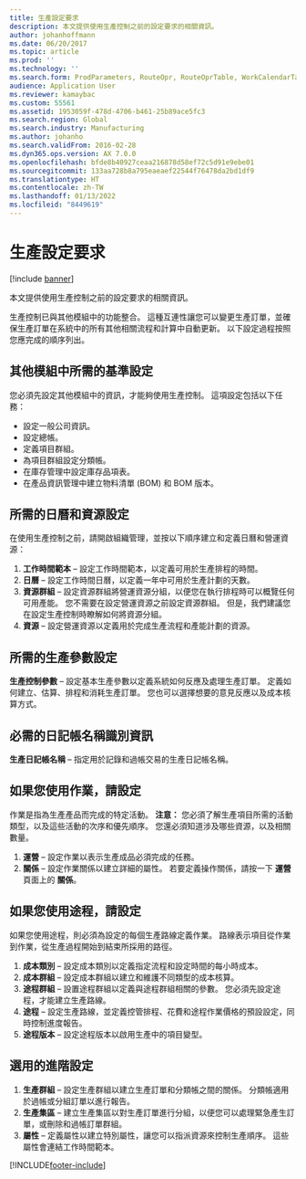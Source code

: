 ```yaml
---
title: 生產設定要求
description: 本文提供使用生產控制之前的設定要求的相關資訊。
author: johanhoffmann
ms.date: 06/20/2017
ms.topic: article
ms.prod: ''
ms.technology: ''
ms.search.form: ProdParameters, RouteOpr, RouteOprTable, WorkCalendarTable, WorkTimeTable, WrkCtrTable
audience: Application User
ms.reviewer: kamaybac
ms.custom: 55561
ms.assetid: 1953059f-478d-4706-b461-25b89ace5fc3
ms.search.region: Global
ms.search.industry: Manufacturing
ms.author: johanho
ms.search.validFrom: 2016-02-28
ms.dyn365.ops.version: AX 7.0.0
ms.openlocfilehash: bfde8b40927ceaa216878d58ef72c5d91e9ebe01
ms.sourcegitcommit: 133aa728b8a795eaeaef22544f76478da2bd1df9
ms.translationtype: HT
ms.contentlocale: zh-TW
ms.lasthandoff: 01/13/2022
ms.locfileid: "8449619"
---
```

# <a name="production-setup-requirements"></a>生產設定要求

[!include [banner](../includes/banner.md)]

本文提供使用生產控制之前的設定要求的相關資訊。 

生產控制已與其他模組中的功能整合。 這種互連性讓您可以變更生產訂單，並確保生產訂單在系統中的所有其他相關流程和計算中自動更新。 以下設定過程按照您應完成的順序列出。

## <a name="required-baseline-setup-in-other-modules"></a>其他模組中所需的基準設定
您必須先設定其他模組中的資訊，才能夠使用生產控制。 這項設定包括以下任務：

-   設定一般公司資訊。
-   設定總帳。
-   定義項目群組。
-   為項目群組設定分類帳。
-   在庫存管理中設定庫存品項表。
-   在產品資訊管理中建立物料清單 (BOM) 和 BOM 版本。

## <a name="required-calendar-and-resource-setup"></a>所需的日曆和資源設定
在使用生產控制之前，請開啟組織管理，並按以下順序建立和定義日曆和營運資源：

1.  **工作時間範本** – 設定工作時間範本，以定義可用於生產排程的時間。
2.  **日曆** – 設定工作時間日曆，以定義一年中可用於生產計劃的天數。
3.  **資源群組** – 設定資源群組將營運資源分組，以便您在執行排程時可以概覽任何可用產能。 您不需要在設定營運資源之前設定資源群組。 但是，我們建議您在設定生產控制時瞭解如何將資源分組。
4.  **資源** – 設定營運資源以定義用於完成生產流程和產能計劃的資源。

## <a name="required-production-parameters-setup"></a>所需的生產參數設定
**生產控制參數** – 設定基本生產參數以定義系統如何反應及處理生產訂單。 定義如何建立、估算、排程和消耗生產訂單。 您也可以選擇想要的意見反應以及成本核算方式。

## <a name="required-journal-name-identification"></a>必需的日記帳名稱識別資訊
**生產日記帳名稱** – 指定用於記錄和過帳交易的生產日記帳名稱。

## <a name="setup-if-you-use-operations"></a>如果您使用作業，請設定
作業是指為生產產品而完成的特定活動。 **注意：** 您必須了解生產項目所需的活動類型，以及這些活動的次序和優先順序。 您還必須知道涉及哪些資源，以及相關數量。

1.  **運營** – 設定作業以表示生產成品必須完成的任務。
2.  **關係** – 設定作業關係以建立詳細的屬性。 若要定義操作關係，請按一下 **運營** 頁面上的 **關係**。

## <a name="setup-if-you-use-routes"></a>如果您使用途程，請設定
如果您使用途程，則必須為設定的每個生產路線定義作業。 路線表示項目從作業到作業，從生產過程開始到結束所採用的路徑。

1.  **成本類別** – 設定成本類別以定義指定流程和設定時間的每小時成本。
2.  **成本群組** – 設定成本群組以建立和維護不同類型的成本核算。
3.  **途程群組** – 設置途程群組以定義與途程群組相關的參數。 您必須先設定途程，才能建立生產路線。
4.  **途程** – 設定生產路線，並定義控管排程、花費和途程作業價格的預設設定，同時控制進度報告。
5.  **途程版本** – 設定途程版本以啟用生產中的項目變型。

## <a name="optional-advanced-settings"></a>選用的進階設定
1.  **生產群組** – 設定生產群組以建立生產訂單和分類帳之間的關係。 分類帳適用於過帳或分組訂單以進行報告。
2.  **生產集區** – 建立生產集區以對生產訂單進行分組，以便您可以處理緊急產生訂單，或刪除和過帳訂單群組。
3.  **屬性** – 定義屬性以建立特別屬性，讓您可以指派資源來控制生產順序。 這些屬性會連結工作時間範本。






[!INCLUDE[footer-include](../../includes/footer-banner.md)]
